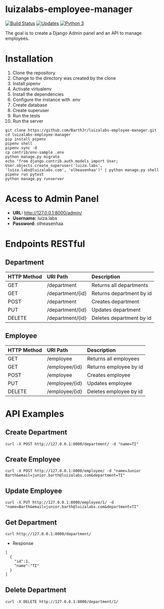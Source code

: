 # luizalabs-employee-manager
[![Build Status](https://travis-ci.com/BarthJr/luizalabs-employee-manager.svg?branch=master)](https://travis-ci.com/BarthJr/luizalabs-employee-manager)
[![Updates](https://pyup.io/repos/github/BarthJr/luizalabs-employee-manager/shield.svg)](https://pyup.io/repos/github/BarthJr/luizalabs-employee-manager/)
[![Python 3](https://pyup.io/repos/github/BarthJr/luizalabs-employee-manager/python-3-shield.svg)](https://pyup.io/repos/github/BarthJr/luizalabs-employee-manager/)

The goal is to create a Django Admin panel and an API to manage employees.


# Installation

1. Clone the repository
2. Change to the directory was created by the clone
3. Install pipenv
4. Activate virtualenv
5. Install the dependencies
6. Configure the instance with .env
7. Create database
8. Create superuser
9. Run the tests
10. Run the server

``` console
git clone https://github.com/BarthJr/luizalabs-employee-manager.git
cd luizalabs-employee-manager
pip install pipenv
pipenv shell
pipenv sync -d
cp contrib/env-sample .env
python manage.py migrate
echo "from django.contrib.auth.models import User; User.objects.create_superuser('luiza.labs', 'luiza.labs@luizalabs.com', 'olheasenhaa')" | python manage.py shell
pipenv run pytest
python manage.py runserver
```
# Acess to Admin Panel
- **URL:** http://127.0.0.1:8000/admin/
- **Username:** luiza.labs
- **Password:** olheasenhaa


# Endpoints RESTful
## Department
**HTTP Method**|**URI Path**|**Description**
:--|:--|:--
GET|/department|Returns all departments
GET|/department/{id}|Returns department by id
POST|/department|Creates department
PUT|/department/{id}|Updates department
DELETE|/department/{id}|Deletes department by id

## Employee
**HTTP Method**|**URI Path**|**Description**
:--|:--|:--
GET|/employee|Returns all employees
GET|/employee/{id}|Returns employee by id
POST|/employee|Creates employee
PUT|/employee/{id}|Updates employee
DELETE|/employee/{id}|Deletes employee by id

# API Examples
## Create Department
```console
curl -X POST http://127.0.0.1:8000/department/ -d "name=TI"
```
## Create Employee
```console
curl -X POST http://127.0.0.1:8000/employee/ -d "name=Junior Barth&email=junior.barth@luizalabs.com&department=TI"
```

## Update Employee
```console
curl -X PUT http://127.0.0.1:8000/employee/1/ -d "name=Barth&email=junior.barth@luizalabs.com&department=TI"
```

## Get Department
```console
curl http://127.0.0.1:8000/department/
```
- Response
```console
[
  {
    "id":1,
    "name":"TI"
  }
]
```
## Delete Department
```console
curl -X DELETE http://127.0.0.1:8000/department/1/
```

